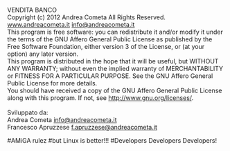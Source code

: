 VENDITA BANCO
<br/>Copyright (c) 2012 Andrea Cometa All Rights Reserved. 
<br/>www.andreacometa.it  info@andreacometa.it
<br/>
This program is free software: you can redistribute it and/or modify it under the terms of the GNU Affero General Public License as published by the Free Software Foundation, either version 3 of the License, or (at your option) any later version.
<br/>
This program is distributed in the hope that it will be useful, but WITHOUT ANY WARRANTY; without even the implied warranty of MERCHANTABILITY or FITNESS FOR A PARTICULAR PURPOSE.  See the GNU Affero General Public License for more details.
<br/>
You should have received a copy of the GNU Affero General Public License along with this program.  If not, see <http://www.gnu.org/licenses/>.
<br/>
<br/>
Sviluppato da:
<br/>Andrea Cometa <info@andreacometa.it>
<br/>Francesco Apruzzese <f.apruzzese@andreacometa.it>

#AMiGA rulez
#but Linux is better!!!
#Developers Developers Developers!
